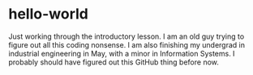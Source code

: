 # hello-world
Just working through the introductory lesson.
I am an old guy trying to figure out all this coding nonsense.
I am also finishing my undergrad in industrial engineering in May, with a minor in Information Systems.
I probably should have figured out this GitHub thing before now.
